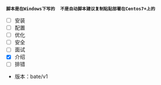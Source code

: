 **`脚本是在Windows下写的  不是自动脚本建议复制粘贴部署在Centos7+上的`**
- [ ] 安装
- [ ] 配置
- [ ] 优化
- [ ] 安全
- [ ] 面试
- [x] 介绍
- [ ] 排错

* 版本：bate/v1
